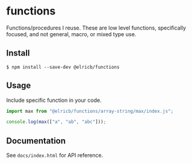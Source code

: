 # functions

Functions/procedures I reuse.  These are low level functions, specifically focused, and not general, macro, or mixed type use.

## Install

```
$ npm install --save-dev @elricb/functions
```

## Usage

Include specific function in your code.

```js
import max from "@elricb/functions/array-string/max/index.js";

console.log(max(["a", "ab", "abc"]));
```

## Documentation

See `docs/index.html` for API reference.
